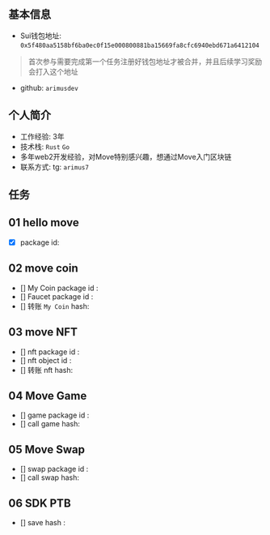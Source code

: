 ## 基本信息
- Sui钱包地址: `0x5f480aa5158bf6ba0ec0f15e000800881ba15669fa8cfc6940ebd671a6412104`
> 首次参与需要完成第一个任务注册好钱包地址才被合并，并且后续学习奖励会打入这个地址
- github: `arimusdev`

## 个人简介
- 工作经验: 3年
- 技术栈: `Rust` `Go`
- 多年web2开发经验，对Move特别感兴趣，想通过Move入门区块链
- 联系方式: tg: `arimus7` 

## 任务

##   01 hello move  
- [x] package id: 

##   02 move coin
- [] My Coin package id : 
- [] Faucet package id : 
- [] 转账 `My Coin` hash:

##   03 move NFT
- [] nft package id :
- [] nft object id : 
- [] 转账 nft  hash:

##   04 Move Game
- [] game package id :
- [] call game hash:

##   05 Move Swap
- [] swap package id :
- [] call swap hash:

##   06 SDK PTB
- [] save hash :
